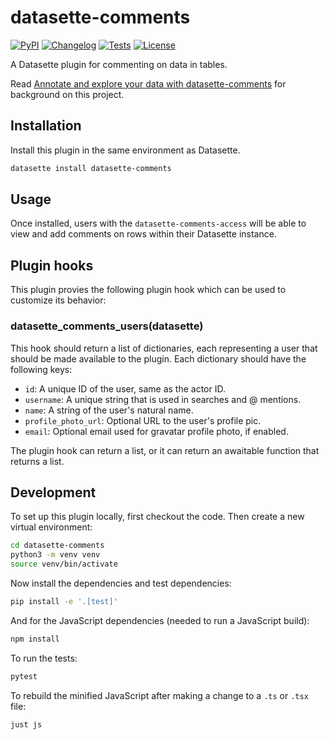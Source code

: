 # datasette-comments

[![PyPI](https://img.shields.io/pypi/v/datasette-comments.svg)](https://pypi.org/project/datasette-comments/)
[![Changelog](https://img.shields.io/github/v/release/datasette/datasette-comments?include_prereleases&label=changelog)](https://github.com/datasette/datasette-comments/releases)
[![Tests](https://github.com/datasette/datasette-comments/workflows/Test/badge.svg)](https://github.com/datasette/datasette-comments/actions?query=workflow%3ATest)
[![License](https://img.shields.io/badge/license-Apache%202.0-blue.svg)](https://github.com/datasette/datasette-comments/blob/main/LICENSE)

A Datasette plugin for commenting on data in tables.

Read [Annotate and explore your data with datasette-comments](https://www.datasette.cloud/blog/2023/datasette-comments/) for background on this project.

## Installation

Install this plugin in the same environment as Datasette.
```bash
datasette install datasette-comments
```
## Usage

Once installed, users with the `datasette-comments-access` will be able to view and add comments on rows within their Datasette instance.

## Plugin hooks

This plugin provies the following plugin hook which can be used to customize its behavior:

### datasette_comments_users(datasette)

This hook should return a list of dictionaries, each representing a user that should be made available to the plugin. Each dictionary should have the following keys:

- `id`: A unique ID of the user, same as the actor ID.
- `username`: A unique string that is used in searches and @ mentions.
- `name`: A string of the user's natural name.
- `profile_photo_url`: Optional URL to the user's profile pic.
- `email`: Optional email used for gravatar profile photo, if enabled.

The plugin hook can return a list, or it can return an awaitable function that returns a list.

## Development

To set up this plugin locally, first checkout the code. Then create a new virtual environment:
```bash
cd datasette-comments
python3 -m venv venv
source venv/bin/activate
```
Now install the dependencies and test dependencies:
```bash
pip install -e '.[test]'
```
And for the JavaScript dependencies (needed to run a JavaScript build):
```bash
npm install
```
To run the tests:
```bash
pytest
```

To rebuild the minified JavaScript after making a change to a `.ts` or `.tsx` file:

```bash
just js
```

